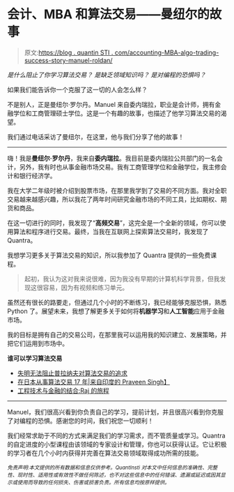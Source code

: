 # 会计、MBA 和算法交易——曼纽尔的故事

> 原文:[https://blog . quantin STI . com/accounting-MBA-algo-trading-success-story-manuel-roldan/](https://blog.quantinsti.com/accounting-mba-algo-trading-success-story-manuel-roldan/)

*是什么阻止了你学习算法交易？
是缺乏领域知识吗？
是对编程的恐惧吗？*

如果我们能告诉你一个克服了这一切的人会怎么样？

不是别人，正是曼纽尔·罗尔丹。Manuel 来自委内瑞拉，职业是会计师，拥有金融学位和工商管理硕士学位。这是一个有趣的故事，也描述了他学习算法交易的渴望。

我们通过电话采访了曼纽尔，在这里，他与我们分享了他的故事！

* * *

嗨！我是**曼纽尔·罗尔丹**，我来自**委内瑞拉**。我目前是委内瑞拉公共部门的一名会计，另外，我有时也从事金融市场交易。我有工商管理学位和金融学位，我主修会计和银行经济学。

我在大学二年级时被介绍到股票市场，在那里我学到了交易的不同方面。我对全职交易越来越感兴趣，所以我花了两年时间研究金融市场的不同工具，比如期权、期货和商品。

在这一切进行的同时，我发现了“**高频交易**”，这完全是一个全新的领域，你可以使用算法和程序进行交易。最终，当我在互联网上探索算法交易时，我发现了 Quantra。

我想学习更多关于算法交易的知识，所以我参加了 Quantra 提供的一些免费课程。

> 起初，我认为这对我来说很难，因为我没有早期的计算机科学背景，但我发现这很容易，因为有视频和练习单元。

虽然还有很长的路要走，但通过几个小时的不断练习，我已经能够克服恐惧，熟悉 Python 了。展望未来，我想了解更多关于如何将**机器学习**和**人工智能**应用于金融市场。

我的目标是拥有自己的交易公司，在那里我可以运用我的知识建立、发展策略，并把它们运用到市场中。

**谁可以学习算法交易**

*   [失明无法阻止普拉纳夫对算法交易的追求](/blindness-algorithmic-trading-epat-success-story-pranav-lal/)
*   [在日本从事算法交易 17 年|来自印度的 Praveen Singh】](/information-technology-investment-banking-algo-trading-epat-success-story-praveens-story/)
*   [工程技术与金融的结合:Raj 的旅程](/engineering-algorithmic-trading-epat-success-story-raj-mahajan/)

* * *

Manuel，我们很高兴看到你负责自己的学习，提前计划，并且很高兴看到你克服了对编程的恐惧。感谢您的时间，我们祝您一切顺利！

我们经常求助于不同的方式来满足我们的学习需求，而不管质量或学习。Quantra 的自定进度的小型课程由该领域的专家设计和管理，你也可以获得认证。它让积极的学习者在几个小时内获得并完善在算法交易领域取得成功所需的技能。

*<small>免责声明:本文提供的所有数据和信息仅供参考。QuantInsti 对本文中任何信息的准确性、完整性、现时性、适用性或有效性不做任何陈述，也不对这些信息中的任何错误、遗漏或延迟或因其显示或使用而导致的任何损失、伤害或损害负责。所有信息均按原样提供。</small>*